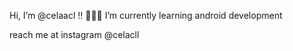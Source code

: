  Hi, I’m @celaacl !!
🙆🏻‍♀️ I’m currently learning android development 

reach me at instagram @celacll 

<!---
celaacl/celaacl is a ✨ special ✨ repository because its `README.md` (this file) appears on your GitHub profile.
You can click the Preview link to take a look at your changes.
--->
